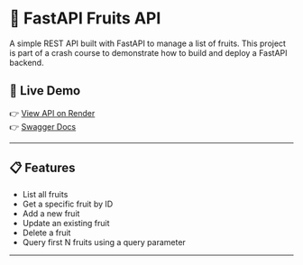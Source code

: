 # 🍓 FastAPI Fruits API

A simple REST API built with FastAPI to manage a list of fruits. This project is part of a crash course to demonstrate how to build and deploy a FastAPI backend.

## 🚀 Live Demo

👉 [View API on Render](https://fruits-api-2.onrender.com/)  
👉 [Swagger Docs](https://fruits-api-2.onrender.com//docs)

---

## 📋 Features

- List all fruits
- Get a specific fruit by ID
- Add a new fruit
- Update an existing fruit
- Delete a fruit
- Query first N fruits using a query parameter

---
